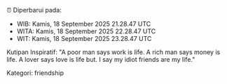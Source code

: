 ⏰ Diperbarui pada:
- WIB: Kamis, 18 September 2025 21.28.47 UTC
- WITA: Kamis, 18 September 2025 22.28.47 UTC
- WIT: Kamis, 18 September 2025 23.28.47 UTC

Kutipan Inspiratif:
"A poor man says work is life. A rich man says money is life. A lover says love is life but. I say my idiot friends are my life."


Kategori: friendship

